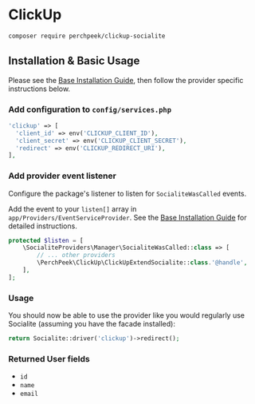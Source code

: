 # ClickUp

```bash
composer require perchpeek/clickup-socialite
```

## Installation & Basic Usage

Please see the [Base Installation Guide](https://socialiteproviders.com/usage/), then follow the provider specific instructions below.

### Add configuration to `config/services.php`

```php
'clickup' => [    
  'client_id' => env('CLICKUP_CLIENT_ID'),  
  'client_secret' => env('CLICKUP_CLIENT_SECRET'),  
  'redirect' => env('CLICKUP_REDIRECT_URI'),
],
```

### Add provider event listener

Configure the package's listener to listen for `SocialiteWasCalled` events.

Add the event to your `listen[]` array in `app/Providers/EventServiceProvider`. See the [Base Installation Guide](https://socialiteproviders.com/usage/) for detailed instructions.

```php
protected $listen = [
    \SocialiteProviders\Manager\SocialiteWasCalled::class => [
        // ... other providers
        \PerchPeek\ClickUp\ClickUpExtendSocialite::class.'@handle',
    ],
];
```

### Usage

You should now be able to use the provider like you would regularly use Socialite (assuming you have the facade installed):

```php
return Socialite::driver('clickup')->redirect();
```

### Returned User fields

- ``id``
- ``name``
- ``email``
